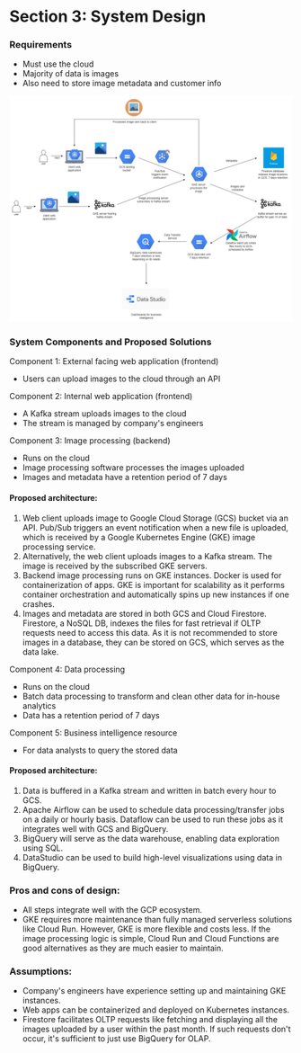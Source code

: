 # Section 3: System Design

### Requirements
- Must use the cloud
- Majority of data is images
- Also need to store image metadata and customer info

![image](sys_arch_diagram.jpg)

### System Components and Proposed Solutions
Component 1: External facing web application (frontend)
- Users can upload images to the cloud through an API

Component 2: Internal web application (frontend)
- A Kafka stream uploads images to the cloud
- The stream is managed by company's engineers

Component 3: Image processing (backend)
- Runs on the cloud
- Image processing software processes the images uploaded
- Images and metadata have a retention period of 7 days

#### Proposed architecture:
1. Web client uploads image to Google Cloud Storage (GCS) bucket via an API. Pub/Sub triggers an event notification when 
a new file is uploaded, which is received by a Google Kubernetes Engine (GKE) image processing service.
2. Alternatively, the web client uploads images to a Kafka stream. The image is received by the subscribed GKE servers.
3. Backend image processing runs on GKE instances. Docker is used for containerization of apps. GKE is important for 
scalability as it performs container orchestration and automatically spins up new instances if one crashes.
4. Images and metadata are stored in both GCS and Cloud Firestore. Firestore, a NoSQL DB, indexes the files for fast 
retrieval if OLTP requests need to access this data. As it is not recommended to store images in a database, they can 
be stored on GCS, which serves as the data lake.

Component 4: Data processing
- Runs on the cloud
- Batch data processing to transform and clean other data for in-house analytics
- Data has a retention period of 7 days

Component 5: Business intelligence resource
- For data analysts to query the stored data

#### Proposed architecture:
1. Data is buffered in a Kafka stream and written in batch every hour to GCS.
2. Apache Airflow can be used to schedule data processing/transfer jobs on a daily or hourly basis. Dataflow can be 
used to run these jobs as it integrates well with GCS and BigQuery.
3. BigQuery will serve as the data warehouse, enabling data exploration using SQL.
4. DataStudio can be used to build high-level visualizations using data in BigQuery.
    

### Pros and cons of design:
- All steps integrate well with the GCP ecosystem.
- GKE requires more maintenance than fully managed serverless solutions like Cloud Run. However, GKE is more flexible 
and costs less. If the image processing logic is simple, Cloud Run and Cloud Functions are good alternatives as they 
are much easier to maintain.

### Assumptions:
- Company's engineers have experience setting up and maintaining GKE instances.
- Web apps can be containerized and deployed on Kubernetes instances.
- Firestore facilitates OLTP requests like fetching and displaying all the images uploaded by a user within the past month. 
If such requests don't occur, it's sufficient to just use BigQuery for OLAP.

